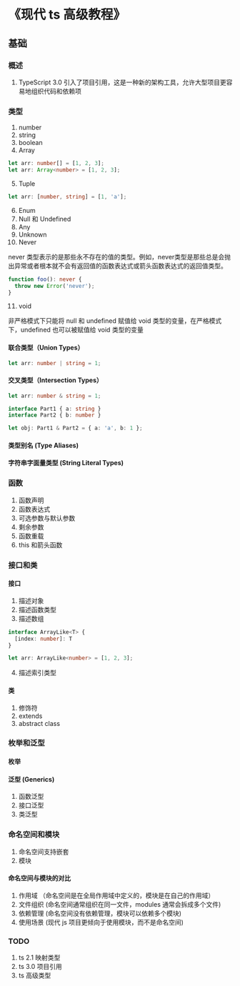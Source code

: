 # 《现代 ts 高级教程》

## 基础

### 概述

1. TypeScript 3.0 引入了项目引用，这是一种新的架构工具，允许大型项目更容易地组织代码和依赖项

### 类型

1. number
2. string
3. boolean
4. Array

```typescript
let arr: number[] = [1, 2, 3];
let arr: Array<number> = [1, 2, 3];
```
5. Tuple

```typescript
let arr: [number, string] = [1, 'a'];
```
6. Enum
7. Null 和 Undefined
8. Any
9. Unknown
10. Never

never 类型表示的是那些永不存在的值的类型。例如，never类型是那些总是会抛出异常或者根本就不会有返回值的函数表达式或箭头函数表达式的返回值类型。

```typescript
function foo(): never {
  throw new Error('never');
}
```
11. void

非严格模式下只能将 null 和 undefined 赋值给 void 类型的变量，在严格模式下，undefined 也可以被赋值给 void 类型的变量

#### 联合类型（Union Types）

```typescript
let arr: number | string = 1;
```

#### 交叉类型（Intersection Types）

```typescript
let arr: number & string = 1;

interface Part1 { a: string }
interface Part2 { b: number }

let obj: Part1 & Part2 = { a: 'a', b: 1 };

```

#### 类型别名 (Type Aliases)

#### 字符串字面量类型 (String Literal Types)

### 函数

1. 函数声明
2. 函数表达式
3. 可选参数与默认参数
4. 剩余参数
5. 函数重载
6. this 和箭头函数

### 接口和类

#### 接口

1. 描述对象
2. 描述函数类型
3. 描述数组

```typescript
interface ArrayLike<T> {
  [index: number]: T
}

let arr: ArrayLike<number> = [1, 2, 3];
```
4. 描述索引类型

#### 类

1. 修饰符
2. extends
3. abstract class

### 枚举和泛型

#### 枚举

#### 泛型 (Generics)

1. 函数泛型
2. 接口泛型
3. 类泛型

### 命名空间和模块

1. 命名空间支持嵌套
2. 模块

#### 命名空间与模块的对比

1. 作用域 （命名空间是在全局作用域中定义的，模块是在自己的作用域）
2. 文件组织 (命名空间通常组织在同一文件，modules 通常会拆成多个文件)
3. 依赖管理 (命名空间没有依赖管理，模块可以依赖多个模块)
4. 使用场景 (现代 js 项目更倾向于使用模块，而不是命名空间)

### TODO

1. ts 2.1 映射类型
2. ts 3.0 项目引用
3. ts 高级类型
